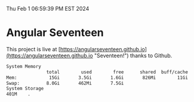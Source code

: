Thu Feb  1 06:59:39 PM EST 2024

# Angular Seventeen


This project is live at [https://angularseventeen.github.io](https://angularseventeen.github.io "Seventeen!") thanks to Github.

```bash
System Memory
               total        used        free      shared  buff/cache   available
Mem:            15Gi       3.5Gi       1.6Gi       826Mi        11Gi        11Gi
Swap:          8.0Gi       462Mi       7.5Gi
System Storage
401M	.
```
